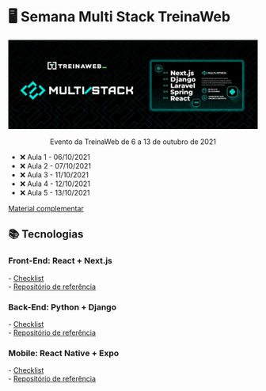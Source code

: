 # 🖥 Semana Multi Stack TreinaWeb

<div align="center">
  
  ![cover image](images/cover.png)
  
  Evento da TreinaWeb de 6 a 13 de outubro de 2021
  
</div>

- ❌ Aula 1 - 06/10/2021
- ❌ Aula 2 - 07/10/2021
- ❌ Aula 3 - 11/10/2021
- ❌ Aula 4 - 12/10/2021
- ❌ Aula 5 - 13/10/2021

[Material complementar](https://treinaweb.notion.site/Multi-stack-02-3b8d2d382ba44d41a23f661aeb15b0ac)

## 📚 Tecnologias

### Front-End: React + Next.js

\- [Checklist](https://treinaweb.notion.site/Semana-Multi-Stack-Front-End-02448c456ce6440aa49d54c190938b98)\
\- [Repositório de referência](https://github.com/treinaweb/treinaweb-workshop-multistack-react)

### Back-End: Python + Django

\- [Checklist](https://treinaweb.notion.site/Semana-Multi-Stack-Django-831febc8cda7430bbbe0481117def5ab)\
\- [Repositório de referência](https://github.com/treinaweb/treinaweb-workshop-multistack-python)

### Mobile: React Native + Expo

\- [Checklist](https://treinaweb.notion.site/Semana-Multi-Stack-Mobile-c6ec8daaadb942a3add19eb104a1dccc)\
\- [Repositório de referência](https://github.com/treinaweb/treinaweb-workshop-multistack-react-native)

